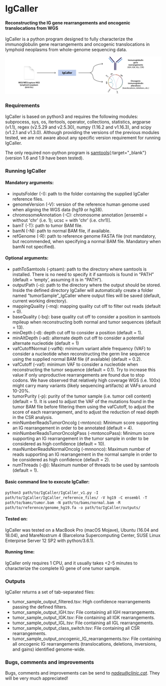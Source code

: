 # IgCaller

#### Reconstructing the IG gene rearrangements and oncogenic translocations from WGS

IgCaller is a python program designed to fully characterize the immunoglobulin gene rearrangements and oncogenic translocations in lymphoid neoplasms from whole-genome sequencing data.

![alt text](https://github.com/ferrannadeu/IgCaller/blob/master/IgCaller_workflow.jpg)

### Requirements

IgCaller is based on python3 and requires the following modules: subprocess, sys, os, itertools, operator, collections, statistics, argparse (v1.1), regex (v2.5.29 and v2.5.30), numpy (1.16.2 and v1.16.3), and scipy (v1.2.1 and v1.3.0). Although providing the versions of the previous modules tested, we are not aware about any specific version requirement for running IgCaller.

The only required non-python program is [samtools](http://www.htslib.org){:target="_blank"} (version 1.6 and 1.9 have been tested).

### Running IgCaller

#### Mandatory arguments:
*	inputsFolder (-I): path to the folder containing the supplied IgCaller reference files.
*	genomeVersion (-V): version of the reference human genome used when aligning the WGS data (hg19 or hg38).
*	chromosomeAnnotation (-C): chromosome annotation [ensembl = without 'chr' (i.e. 1); ucsc = with 'chr' (i.e. chr1)].
*	bamT (-T): path to tumor BAM file.
*	bamN (-N): path to normal BAM file, if available.
*	refGenome (-R): path to reference genome FASTA file (not mandatory, but recommended, when specifying a normal BAM file. Mandatory when bamN not specified).

#### Optional arguments:
*	pathToSamtools (-ptsam): path to the directory where samtools is installed. There is no need to specify it if samtools is found in “PATH” (default = ‘empty’, assuming it is in “PATH”).
*	outputPath (-o): path to the directory where the output should be stored. Inside the defined directory IgCaller will automatically create a folder named “tumorSample”_IgCaller where output files will be saved (default, current working directory).
*	mappingQuality (-mq): mapping quality cut off to filter out reads (default = 0).
*	baseQuality (-bq): base quality cut off to consider a position in samtools mpileup when reconstructing both normal and tumor sequences (default = 13).
*	minDepth (-d): depth cut off to consider a position (default = 1).
*	minAltDepth (-ad): alternate depth cut off to consider a potential alternate nucleotide (default = 1)
*	vafCutoffNormal (-vafN): minimum variant allele frequency (VAF) to consider a nucleotide when reconstructing the germ line sequence using the supplied normal BAM file (if available) (default = 0.2).
*	vafCutoff (-vaf): minimum VAF to consider a nucleotide when reconstructing the tumor sequence (default = 0.1). Try to increase this value if only unproductive rearrangements are found due to stop codons. We have observed that relatively high coverage WGS (i.e. 100x) might carry many variants (likely sequencing artifacts) at VAFs around 10-20%.
*	tumorPurity (-p): purity of the tumor sample (i.e. tumor cell content) (default = 1). It is used to adjust the VAF of the mutations found in the tumor BAM file before filtering them using the vafCutoff, to adjust the score of each rearrangement, and to adjust the reduction of read depth in the CSR analysis.
*	minNumberReadsTumorOncoIg (-mntonco): Minimum score supporting an IG rearrangement in order to be annotated (default = 4).
*	minNumberReadsTumorOncoIgPass (-mntoncoPass): Minimum score supporting an IG rearrangement in the tumor sample in order to be considered as high confidence (default = 10).
*	maxNumberReadsNormalOncoIg (-mnnonco): Maximum number of reads supporting an IG rearrangement in the normal sample in order to be considered as high confidence (default = 2).
*	numThreads (-@): Maximum number of threads to be used by samtools (default = 1).


#### Basic command line to execute IgCaller:
```
python3 path/to/IgCaller/IgCaller_v1.py -I path/to/IgCaller/IgCaller_reference_files/ -V hg19 -C ensembl -T path/to/bams/tumor.bam -N path/to/bams/normal.bam -R path/to/reference/genome_hg19.fa -o path/to/IgCaller/outputs/
```

#### Tested on:
IgCaller was tested on a MacBook Pro (macOS Mojave), Ubuntu (16.04 and 18.04), and MareNostrum 4 (Barcelona Supercomputing Center, SUSE Linux Enterpirse Server 12 SP2 with python/3.6.1).

#### Running time:
IgCaller only requires 1 CPU, and it usually takes <2-5 minutes to characterize the complete IG gene of one tumor sample. 

### Outputs

IgCaller returns a set of tab-separated files:

*	tumor_sample_output_filtered.tsv: High confidence rearrangements passing the defined filters.
*	tumor_sample_output_IGH.tsv: File containing all IGH rearrangements.
*	tumor_sample_output_IGK.tsv: File containing all IGK rearrangements.
*	tumor_sample_output_IGL.tsv: File containing all IGL rearrangements.
*	tumor_sample_output_class_switch.tsv: File containing all CSR rearrangements.
*	tumor_sample_output_oncogenic_IG_rearrangements.tsv: File containing all oncogenic IG rearrangements (translocations, deletions, inversions, and gains) identified genome-wide.

### Bugs, comments and improvements

Bugs, comments and improvements can be send to *nadeu@clinic.cat*. They will be very much appreciated!

